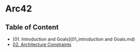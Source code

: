 # Arc42

## Table of Content
- [01. Introduction and Goals](01_introduction and Goals.md)
- [02. Architecture Constraints](02_architecture_constraints.md)
